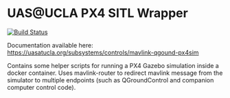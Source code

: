 # UAS@UCLA PX4 SITL Wrapper
[![Build Status](https://travis-ci.org/uas-at-ucla/px4-sitl-wrapper.svg?branch=master)](https://travis-ci.org/uas-at-ucla/px4-sitl-wrapper)

Documentation available here: https://uasatucla.org/subsystems/controls/mavlink-qgound-px4sim

Contains some helper scripts for running a PX4 Gazebo simulation inside a docker container. Uses mavlink-router to redirect mavlink message from the simulator to multiple endpoints (such as QGroundControl and companion computer control code).
